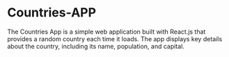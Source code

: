 # Countries-APP
The Countries App is a simple web application built with React.js that provides a random country each time it loads. The app displays key details about the country, including its name, population, and capital.
